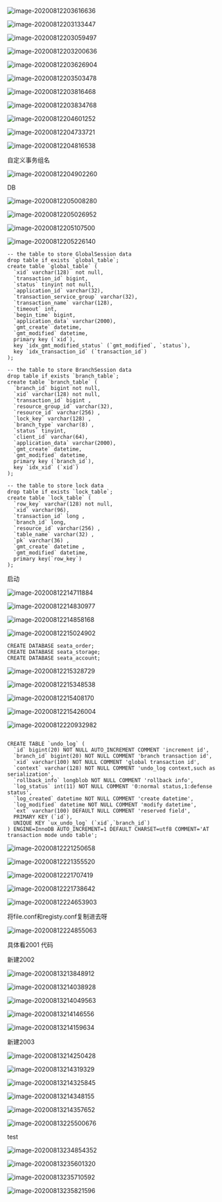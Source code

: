 ![image-20200812203616636](seata.assets/image-20200812203616636.png)

![image-20200812203133447](seata.assets/image-20200812203133447.png)



![image-20200812203059497](seata.assets/image-20200812203059497.png)

![image-20200812203200636](seata.assets/image-20200812203200636.png)



![image-20200812203626904](seata.assets/image-20200812203626904.png)

![image-20200812203503478](seata.assets/image-20200812203503478.png)

![image-20200812203816468](seata.assets/image-20200812203816468.png)

![image-20200812203834768](seata.assets/image-20200812203834768.png)

![image-20200812204601252](seata.assets/image-20200812204601252.png)

![image-20200812204733721](seata.assets/image-20200812204733721.png)

![image-20200812204816538](seata.assets/image-20200812204816538.png)

自定义事务组名

![image-20200812204902260](seata.assets/image-20200812204902260.png)

DB

![image-20200812205008280](seata.assets/image-20200812205008280.png)

![image-20200812205026952](seata.assets/image-20200812205026952.png)

![image-20200812205107500](seata.assets/image-20200812205107500.png)

![image-20200812205226140](seata.assets/image-20200812205226140.png)

```mysql
-- the table to store GlobalSession data
drop table if exists `global_table`;
create table `global_table` (
  `xid` varchar(128)  not null,
  `transaction_id` bigint,
  `status` tinyint not null,
  `application_id` varchar(32),
  `transaction_service_group` varchar(32),
  `transaction_name` varchar(128),
  `timeout` int,
  `begin_time` bigint,
  `application_data` varchar(2000),
  `gmt_create` datetime,
  `gmt_modified` datetime,
  primary key (`xid`),
  key `idx_gmt_modified_status` (`gmt_modified`, `status`),
  key `idx_transaction_id` (`transaction_id`)
);

-- the table to store BranchSession data
drop table if exists `branch_table`;
create table `branch_table` (
  `branch_id` bigint not null,
  `xid` varchar(128) not null,
  `transaction_id` bigint ,
  `resource_group_id` varchar(32),
  `resource_id` varchar(256) ,
  `lock_key` varchar(128) ,
  `branch_type` varchar(8) ,
  `status` tinyint,
  `client_id` varchar(64),
  `application_data` varchar(2000),
  `gmt_create` datetime,
  `gmt_modified` datetime,
  primary key (`branch_id`),
  key `idx_xid` (`xid`)
);

-- the table to store lock data
drop table if exists `lock_table`;
create table `lock_table` (
  `row_key` varchar(128) not null,
  `xid` varchar(96),
  `transaction_id` long ,
  `branch_id` long,
  `resource_id` varchar(256) ,
  `table_name` varchar(32) ,
  `pk` varchar(36) ,
  `gmt_create` datetime ,
  `gmt_modified` datetime,
  primary key(`row_key`)
);
```

启动

![image-20200812214711884](seata.assets/image-20200812214711884.png)

![image-20200812214830977](seata.assets/image-20200812214830977.png)

![image-20200812214858168](seata.assets/image-20200812214858168.png)

![image-20200812215024902](seata.assets/image-20200812215024902.png)

```mysql
CREATE DATABASE seata_order;
CREATE DATABASE seata_storage;
CREATE DATABASE seata_account;
```

![image-20200812215328729](seata.assets/image-20200812215328729.png)

![image-20200812215348538](seata.assets/image-20200812215348538.png)

![image-20200812215408170](seata.assets/image-20200812215408170.png)

![image-20200812215426004](seata.assets/image-20200812215426004.png)

![image-20200812220932982](seata.assets/image-20200812220932982.png)

```mysql

CREATE TABLE `undo_log` (
  `id` bigint(20) NOT NULL AUTO_INCREMENT COMMENT 'increment id',
  `branch_id` bigint(20) NOT NULL COMMENT 'branch transaction id',
  `xid` varchar(100) NOT NULL COMMENT 'global transaction id',
  `context` varchar(128) NOT NULL COMMENT 'undo_log context,such as serialization',
  `rollback_info` longblob NOT NULL COMMENT 'rollback info',
  `log_status` int(11) NOT NULL COMMENT '0:normal status,1:defense status',
  `log_created` datetime NOT NULL COMMENT 'create datetime',
  `log_modified` datetime NOT NULL COMMENT 'modify datetime',
  `ext` varchar(100) DEFAULT NULL COMMENT 'reserved field',
  PRIMARY KEY (`id`),
  UNIQUE KEY `ux_undo_log` (`xid`,`branch_id`)
) ENGINE=InnoDB AUTO_INCREMENT=1 DEFAULT CHARSET=utf8 COMMENT='AT transaction mode undo table';
```

![image-20200812221250658](seata.assets/image-20200812221250658.png)

![image-20200812221355520](seata.assets/image-20200812221355520.png)

![image-20200812221707419](seata.assets/image-20200812221707419.png)

![image-20200812221738642](seata.assets/image-20200812221738642.png)

![image-20200812224653903](seata.assets/image-20200812224653903.png)

将file.conf和registy.conf复制进去呀

![image-20200812224855063](seata.assets/image-20200812224855063.png)

具体看2001 代码 



新建2002

![image-20200813213848912](seata.assets/image-20200813213848912.png)

![image-20200813214038928](seata.assets/image-20200813214038928.png)

![image-20200813214049563](seata.assets/image-20200813214049563.png)

![image-20200813214146556](seata.assets/image-20200813214146556.png)

![image-20200813214159634](seata.assets/image-20200813214159634.png)

新建2003

![image-20200813214250428](seata.assets/image-20200813214250428.png)

![image-20200813214319329](seata.assets/image-20200813214319329.png)

![image-20200813214325845](seata.assets/image-20200813214325845.png)

![image-20200813214348155](seata.assets/image-20200813214348155.png)

![image-20200813214357652](seata.assets/image-20200813214357652.png)

![image-20200813225500676](seata.assets/image-20200813225500676.png)





test

![image-20200813234854352](seata.assets/image-20200813234854352.png)

![image-20200813235601320](seata.assets/image-20200813235601320.png)

![image-20200813235710592](seata.assets/image-20200813235710592.png)

![image-20200813235821596](seata.assets/image-20200813235821596.png)